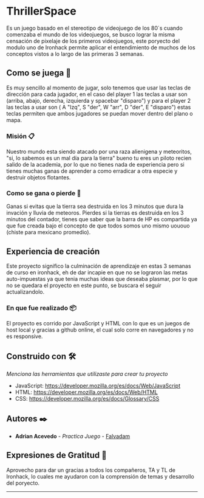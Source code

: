 # ThrillerSpace

Es un juego basado en el stereotipo de videojuego de los 80`s cuando comenzaba el mundo de los videojuegos, se busco lograr la misma censación de pixelaje de los primeros videojuegos, este poryecto del modulo uno de Ironhack permite aplicar el entendimiento de muchos de los conceptos vistos a lo largo de las primeras 3 semanas. 

## Como se juega 🚀

Es muy sencillo al momento de jugar, solo tenemos que usar las teclas de dirección para cada jugador, en el caso del player 1 las teclas a usar son (arriba, abajo, derecha, izquierda y spacebar "disparo") y para el player 2 las teclas a usar son ( A "Izq", S "der", W "arr", D "der", E "disparo") estas teclas permiten que ambos jugadores se puedan mover dentro del plano o mapa.


### Misión 📋

Nuestro mundo esta siendo atacado por una raza alienigena y meteoritos, "si, lo sabemos es un mal día para la tierra" bueno tu eres un piloto recien salido de la academia, por lo que no tienes nada de experiencia pero si tienes muchas ganas de aprender a como erradicar a otra especie y destruir objetos flotantes.

### Como se gana o pierde 🔧

Ganas si evitas que la tierra sea destruida en los 3 minutos que dura la invación y lluvia de meteoros.
Pierdes si la tierras es destruida en los 3 minutos del contador, tienes que saber que la barra de HP es compartida ya que fue creada bajo el concepto de que todos somos uno mismo uououo (chiste para mexicano promedio).

## Experiencia de creación

Este proyecto significo la culminación de aprendizaje en estas 3 semanas de curso en ironhack, eh de dar incapie en que no se lograron las metas auto-impuestas ya que tenia muchas ideas que deseaba plasmar, por lo que no se quedara el proyecto en este punto, se buscara el seguir actualizandolo.

### En que fue realizado 📦

El proyecto es corrido por JavaScript y HTML con lo que es un juegos de host local y gracias a github online, el cual solo corre en navegadores y no es responsive.


## Construido con 🛠️

_Menciona las herramientas que utilizaste para crear tu proyecto_

* JavaScript: https://developer.mozilla.org/es/docs/Web/JavaScript
* HTML: https://developer.mozilla.org/es/docs/Web/HTML
* CSS: https://developer.mozilla.org/es/docs/Glossary/CSS


## Autores ✒️


* **Adrian Acevedo** - *Practica Juego* - [Falvadam](https://gist.github.com/Falvadam)

## Expresiones de Gratitud 🎁

Aprovecho para dar un gracias a todos los compañeros, TA y TL de Ironhack, lo cuales me ayudaron con la comprensión de temas y desarrollo del poryecto.



---

